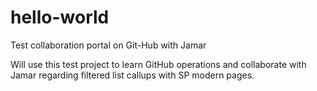 # hello-world
Test collaboration portal on Git-Hub with Jamar

Will use this test project to learn GitHub operations and collaborate with Jamar regarding filtered list callups with SP modern pages.
